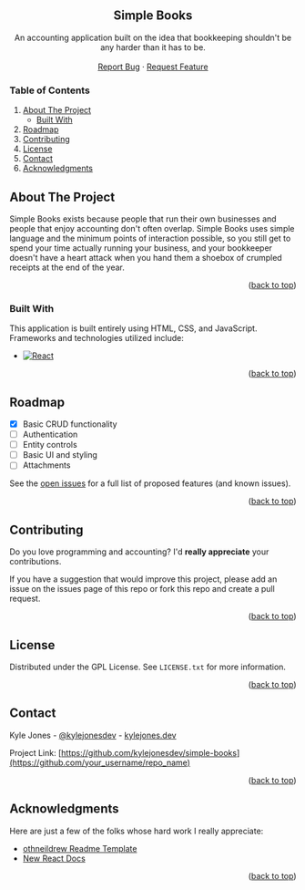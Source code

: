 <div id="top"></div>

<!-- PROJECT HERO -->

<br />
<div align="center">
<!-- TODO: Find Logo
  <a href="">
    <img src="">
  </a>
 -->
  <h2 align="center">Simple Books</h2>

  <p align="center">
    An accounting application built on the idea that bookkeeping shouldn't be any harder than it has to be.
    <br />
    <br />
    <!-- TODO: Add demo link -->
    <!--
    <a href="">View Demo</a>
    ·
    -->
    <a href="https://github.com/kylejonesdev/simple-books/issues">Report Bug</a>
    ·
    <a href="https://github.com/kylejonesdev/simple-books/issues">Request Feature</a>
  </p>
</div>

<!-- TABLE OF CONTENTS -->
  <h3>Table of Contents</h3>
  <ol>
    <li>
      <a href="#about-the-project">About The Project</a>
      <ul>
        <li><a href="#built-with">Built With</a></li>
      </ul>
    </li>
    <li><a href="#roadmap">Roadmap</a></li>
    <li><a href="#contributing">Contributing</a></li>
    <li><a href="#license">License</a></li>
    <li><a href="#contact">Contact</a></li>
    <li><a href="#acknowledgments">Acknowledgments</a></li>
  </ol>


<!-- ABOUT THE PROJECT -->
## About The Project

<!-- TODO: Screenshot -->

Simple Books exists because people that run their own businesses and people that enjoy accounting don't often overlap. Simple Books uses simple language and the minimum points of interaction possible, so you still get to spend your time actually running your business, and your bookkeeper doesn't have a heart attack when you hand them a shoebox of crumpled receipts at the end of the year.

<p align="right">(<a href="#top">back to top</a>)</p>



### Built With

This application is built entirely using HTML, CSS, and JavaScript. Frameworks and technologies utilized include:

* [![React][React.js]][React-url]

<p align="right">(<a href="#top">back to top</a>)</p>



<!-- ROADMAP -->
## Roadmap

- [x] Basic CRUD functionality
- [ ] Authentication
- [ ] Entity controls
- [ ] Basic UI and styling
- [ ] Attachments

See the [open issues](https://github.com/kylejonesdev/simple-books/issues) for a full list of proposed features (and known issues).

<p align="right">(<a href="#top">back to top</a>)</p>



<!-- CONTRIBUTING -->
## Contributing

Do you love programming and accounting? I'd **really appreciate** your contributions.

If you have a suggestion that would improve this project, please add an issue on the issues page of this repo or fork this repo and create a pull request.

<p align="right">(<a href="#top">back to top</a>)</p>



<!-- LICENSE -->
## License

Distributed under the GPL License. See `LICENSE.txt` for more information.

<p align="right">(<a href="#top">back to top</a>)</p>



<!-- CONTACT -->
## Contact

Kyle Jones - [@kylejonesdev](https://twitter.com/kylejonesdev) - [kylejones.dev](https://www.kylejones.dev/contact)

Project Link: [https://github.com/kylejonesdev/simple-books](https://github.com/your_username/repo_name)

<p align="right">(<a href="#top">back to top</a>)</p>



<!-- ACKNOWLEDGMENTS -->
## Acknowledgments

Here are just a few of the folks whose hard work I really appreciate:

* [othneildrew Readme Template](https://github.com/othneildrew/Best-README-Template)
* [New React Docs](https://beta.reactjs.org)


<p align="right">(<a href="#top">back to top</a>)</p>



<!-- MARKDOWN LINKS & IMAGES -->
<!-- https://www.markdownguide.org/basic-syntax/#reference-style-links -->
[React.js]: https://img.shields.io/badge/React-20232A?style=for-the-badge&logo=react&logoColor=61DAFB
[React-url]: https://reactjs.org/